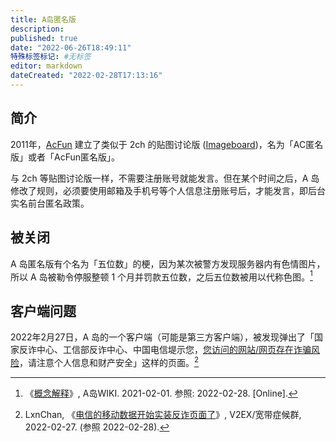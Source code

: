 ```yaml
---
title: A岛匿名版
description:
published: true
date: "2022-06-26T18:49:11"
特殊标签标记: #无标签
editor: markdown
dateCreated: "2022-02-28T17:13:16"
---
```


## 简介

2011年，[AcFun](/website/AcFun.md) 建立了类似于 2ch 的贴图讨论版 ([Imageboard][])，名为「AC匿名版」或者「AcFun匿名版」。

[Imageboard]: https://en.wikipedia.org/wiki/Imageboard

与 2ch 等贴图讨论版一样，不需要注册账号就能发言。但在某个时间之后，A 岛修改了规则，必须要使用邮箱及手机号等个人信息注册账号后，才能发言，即后台实名前台匿名政策。

## 被关闭

A 岛匿名版有个名为「五位数」的梗，因为某次被警方发现服务器内有色情图片，所以 A 岛被勒令停服整顿 1 个月并罚款五位数，之后五位数被用以代称色图。[^E6950]

[^E6950]: 《[概念解释](https://web.archive.org/web/20210201222104/https://acwiki.org/w/%E6%A6%82%E5%BF%B5%E8%A7%A3%E9%87%8A#.E4.BA.94.E4.BD.8D.E6.95.B0)》, A岛WIKI. 2021-02-01. 参照: 2022-02-28. [Online].

## 客户端问题

2022年2月27日，A 岛的一个客户端（可能是第三方客户端），被发现弹出了「国家反诈中心、工信部反诈中心、中国电信堤示您，[您访问的网站/网页存在诈骗风险](/censorship/您访问的网站_网页存在诈骗风险.md)，请注意个人信息和财产安全」这样的页面。[^3670]

[^3670]: LxnChan, 《[电信的移动数据开始实装反诈页面了](https://web.archive.org/web/20220227093629/https://www.v2ex.com/t/836707)》, V2EX/宽带症候群, 2022-02-27. (参照 2022-02-28).
